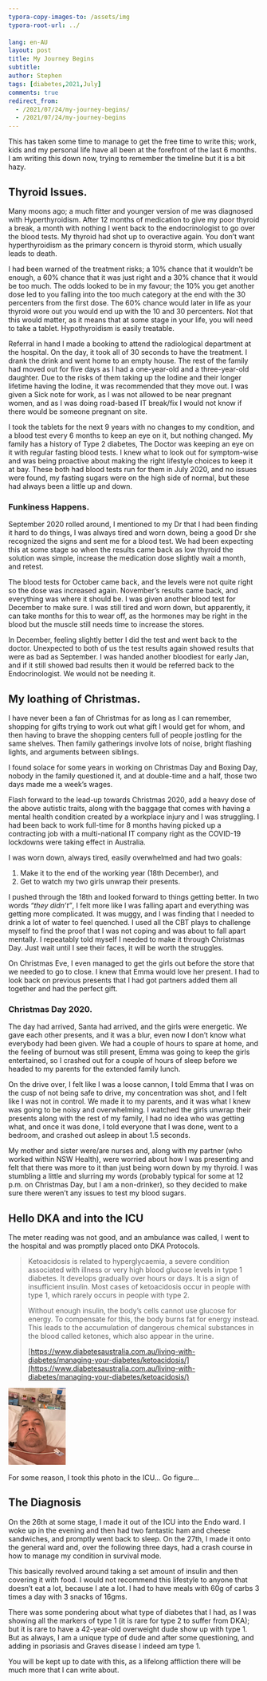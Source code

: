 ```yaml
---
typora-copy-images-to: /assets/img
typora-root-url: ../

lang: en-AU
layout: post
title: My Journey Begins
subtitle: 
author: Stephen
tags: [diabetes,2021,July]
comments: true
redirect_from:
  - /2021/07/24/my-journey-begins/
  - /2021/07/24/my-journey-begins
---
```


This has taken some time to manage to get the free time to write this; work, kids and my personal life have all been at the forefront of the last 6 months. I am writing this down now, trying to remember the timeline but it is a bit hazy.

## **Thyroid Issues.**

Many moons ago; a much fitter and younger version of me was diagnosed with Hyperthyroidism. After 12 months of medication to give my poor thyroid a break, a month with nothing I went back to the endocrinologist to go over the blood tests. My thyroid had shot up to overactive again. You don’t want hyperthyroidism as the primary concern is thyroid storm, which usually leads to death.

I had been warned of the treatment risks; a 10% chance that it wouldn’t be enough, a 60% chance that it was just right and a 30% chance that it would be too much. The odds looked to be in my favour; the 10% you get another dose led to you falling into the too much category at the end with the 30 percenters from the first dose. The 60% chance would later in life as your thyroid wore out you would end up with the 10 and 30 percenters. Not that this would matter, as it means that at some stage in your life, you will need to take a tablet. Hypothyroidism is easily treatable.

Referral in hand I made a booking to attend the radiological department at the hospital. On the day, it took all of 30 seconds to have the treatment. I drank the drink and went home to an empty house. The rest of the family had moved out for five days as I had a one-year-old and a three-year-old daughter. Due to the risks of them taking up the Iodine and their longer lifetime having the Iodine, it was recommended that they move out. I was given a Sick note for work, as I was not allowed to be near pregnant women, and as I was doing road-based IT break/fix I would not know if there would be someone pregnant on site.

I took the tablets for the next 9 years with no changes to my condition, and a blood test every 6 months to keep an eye on it, but nothing changed. My family has a history of Type 2 diabetes, The Doctor was keeping an eye on it with regular fasting blood tests. I knew what to look out for symptom-wise and was being proactive about making the right lifestyle choices to keep it at bay. These both had blood tests run for them in July 2020, and no issues were found, my fasting sugars were on the high side of normal, but these had always been a little up and down.

### Funkiness Happens.

September 2020 rolled around, I mentioned to my Dr that I had been finding it hard to do things, I was always tired and worn down, being a good Dr she recognized the signs and sent me for a blood test. We had been expecting this at some stage so when the results came back as low thyroid the solution was simple, increase the medication dose slightly wait a month, and retest. 

The blood tests for October came back, and the levels were not quite right so the dose was increased again. November’s results came back, and everything was where it should be. I was given another blood test for December to make sure. I was still tired and worn down, but apparently, it can take months for this to wear off, as the hormones may be right in the blood but the muscle still needs time to increase the stores.

In December, feeling slightly better I did the test and went back to the doctor. Unexpected to both of us the test results again showed results that were as bad as September. I was handed another bloodiest for early Jan, and if it still showed bad results then it would be referred back to the Endocrinologist. We would not be needing it.

## **My loathing of Christmas.**

I have never been a fan of Christmas for as long as I can remember, shopping for gifts trying to work out what gift I would get for whom, and then having to brave the shopping centers full of people jostling for the same shelves. Then family gatherings involve lots of noise, bright flashing lights, and arguments between siblings.

I found solace for some years in working on Christmas Day and Boxing Day, nobody in the family questioned it, and at double-time and a half, those two days made me a week’s wages.

Flash forward to the lead-up towards Christmas 2020, add a heavy dose of the above autistic traits, along with the baggage that comes with having a mental health condition created by a workplace injury and I was struggling. I had been back to work full-time for 8 months having picked up a contracting job with a multi-national IT company right as the COVID-19 lockdowns were taking effect in Australia.

I was worn down, always tired, easily overwhelmed and had two goals:

1. Make it to the end of the working year (18th December), and
2. Get to watch my two girls unwrap their presents.

I pushed through the 18th and looked forward to things getting better. In two words *“they didn’t”*, I felt more like I was falling apart and everything was getting more complicated. It was muggy, and I was finding that I needed to drink a lot of water to feel quenched. I used all the CBT plays to challenge myself to find the proof that I was not coping and was about to fall apart mentally. I repeatably told myself I needed to make it through Christmas Day. Just wait until I see their faces, it will be worth the struggles. 

On Christmas Eve, I even managed to get the girls out before the store that we needed to go to close. I knew that Emma would love her present. I had to look back on previous presents that I had got partners added them all together and had the perfect gift.

### **Christmas Day 2020.**

The day had arrived, Santa had arrived, and the girls were energetic. We gave each other presents, and it was a blur, even now I don’t know what everybody had been given. We had a couple of hours to spare at home, and the feeling of burnout was still present, Emma was going to keep the girls entertained, so I crashed out for a couple of hours of sleep before we headed to my parents for the extended family lunch.

On the drive over, I felt like I was a loose cannon, I told Emma that I was on the cusp of not being safe to drive, my concentration was shot, and I felt like I was not in control. We made it to my parents, and it was what I knew was going to be noisy and overwhelming. I watched the girls unwrap their presents along with the rest of my family, I had no idea who was getting what, and once it was done, I told everyone that I was done, went to a bedroom, and crashed out asleep in about 1.5 seconds.

My mother and sister were/are nurses and, along with my partner (who worked within NSW Health), were worried about how I was presenting and felt that there was more to it than just being worn down by my thyroid. I was stumbling a little and slurring my words (probably typical for some at 12 p.m. on Christmas Day, but I am a non-drinker), so they decided to make sure there weren’t any issues to test my blood sugars.

## Hello DKA and into the ICU

The meter reading was not good, and an ambulance was called, I went to the hospital and was promptly placed onto DKA Protocols. 

> Ketoacidosis is related to hyperglycaemia, a severe condition associated with illness or very high blood glucose levels in type 1 diabetes. It develops gradually over hours or days. It is a sign of insufficient insulin. Most cases of ketoacidosis occur in people with type 1, which rarely occurs in people with type 2.
>
> Without enough insulin, the body’s cells cannot use glucose for energy. To compensate for this, the body burns fat for energy instead. This leads to the accumulation of dangerous chemical substances in the blood called ketones, which also appear in the urine.
>
> [https://www.diabetesaustralia.com.au/living-with-diabetes/managing-your-diabetes/ketoacidosis/](https://www.diabetesaustralia.com.au/living-with-diabetes/managing-your-diabetes/ketoacidosis/)

<img src="assets/img/63056830256__FE9790B0-6BB1-4BED-AB91-A7A71D9545B3-1536x2048.png" alt="img" style="zoom: 15%;" />

For some reason, I took this photo in the ICU... Go figure...

## The Diagnosis

On the 26th at some stage, I made it out of the ICU into the Endo ward. I woke up in the evening and then had two fantastic ham and cheese sandwiches, and promptly went back to sleep. On the 27th, I made it onto the general ward and, over the following three days, had a crash course in how to manage my condition in survival mode.

This basically revolved around taking a set amount of insulin and then covering it with food. I would not recommend this lifestyle to anyone that doesn’t eat a lot, because I ate a lot. I had to have meals with 60g of carbs 3 times a day with 3 snacks of 16gms.

There was some pondering about what type of diabetes that I had, as I was showing all the markers of type 1 (it is rare for type 2 to suffer from DKA); but it is rare to have a 42-year-old overweight dude show up with type 1. But as always, I am a unique type of dude and after some questioning, and adding in psoriasis and Graves disease I indeed am type 1.

You will be kept up to date with this, as a lifelong affliction there will be much more that I can write about.